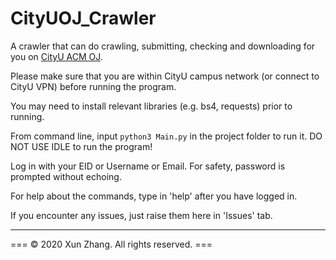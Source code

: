 # CityUOJ_Crawler

A crawler that can do crawling, submitting, checking and downloading for you on [CityU ACM OJ](http://acm.cs.cityu.edu.hk/oj2/).

Please make sure that you are within CityU campus network (or connect to CityU VPN) before running the program.

You may need to install relevant libraries (e.g. bs4, requests) prior to running.

From command line, input `python3 Main.py` in the project folder to run it. DO NOT USE IDLE to run the program!

Log in with your EID or Username or Email. For safety, password is prompted without echoing. 

For help about the commands, type in 'help' after you have logged in.

If you encounter any issues, just raise them here in 'Issues' tab.

-----

  === © 2020 Xun Zhang. All rights reserved. ===  
